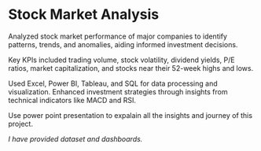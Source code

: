 # Stock Market Analysis
Analyzed stock market performance of major companies to identify patterns, trends, and anomalies, aiding informed investment decisions.

Key KPIs included trading volume, stock volatility, dividend yields, P/E ratios, market capitalization, and stocks near their 52-week highs and lows.

Used Excel, Power BI, Tableau, and SQL for data processing and visualization. Enhanced investment strategies through insights from technical indicators like MACD and RSI.

Use power point presentation to expalain all the insights and journey of this project.

*I have provided dataset and dashboards.*
